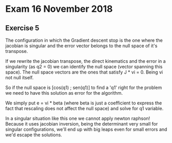# Exam 16 November 2018
## Exercise 5

The configuration in which the Gradient descent stop is the one where the jacobian is singular and the error vector belongs to the null space of it's transpose.

If we rewrite the jacobian transpose, the direct kinematics and the error in a singularity (as q2 = 0) we can identify the null space (vector spanning this space).
The null space vectors are the ones that satisfy J * vi = 0. Being vi not null itself.

So if the null space is [cos(q1) ; sen(q1)] to find a 'q1' right for the problem we need to have this solution as error for the algorithm.

We simply put e = vi * beta  (where beta is just a coefficient to express the fact that rescaling does not affect the null space) and solve for q1 variable.

In a singular situation like this one we cannot apply newton raphson! Because it uses jacobian inversion, being the determinant very small for singular configurations, we'll end up with big leaps even for small errors and we'd escape the solutions. 
